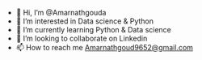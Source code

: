 - 👋 Hi, I’m @Amarnathgouda
- 👀 I’m interested in Data science & Python
- 🌱 I’m currently learning Python & Data science
- 💞️ I’m looking to collaborate on Linkedin
- 📫 How to reach me Amarnathgoud9652@gmail.com

<!---
Amarnathgouda/Amarnathgouda is a ✨ special ✨ repository because its `README.md` (this file) appears on your GitHub profile.
You can click the Preview link to take a look at your changes.
--->
